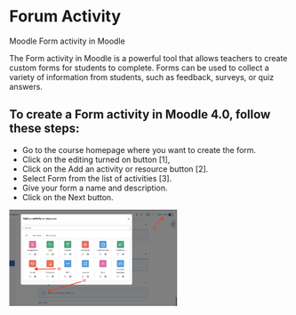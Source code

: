 <h1>Forum Activity</h1>

Moodle Form activity in Moodle 

The Form activity in Moodle  is a powerful tool that allows teachers to create custom forms for students to complete. Forms can be used to collect a variety of information from students, such as feedback, surveys, or quiz answers.

<h2>To create a Form activity in Moodle 4.0, follow these steps:</h2>

* Go to the course homepage where you want to create the form.
* Click on the editing turned on button [1],
* Click on the Add an activity or resource button [2].
* Select Form from the list of activities [3].
* Give your form a name and description.
* Click on the Next button.

<img src="https://github.com/LEARN-LK/lms/blob/master/img/41-form-activity.png?raw=true" style="max-width: 100%;width: 60%;">
  


